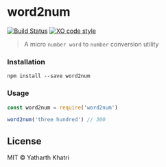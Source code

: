 # word2num

[![Build Status](https://travis-ci.org/yatharthk/word2num.svg?branch=master)](https://travis-ci.org/yatharthk/word2num) [![XO code style](https://img.shields.io/badge/code_style-XO-5ed9c7.svg)](https://github.com/sindresorhus/xo)

> A micro `number word` to `number` conversion utility

### Installation

```
npm install --save word2num
```

### Usage

```js
const word2num = require('word2num')

word2num('three hundred') // 300
```

## License
MIT © Yatharth Khatri
